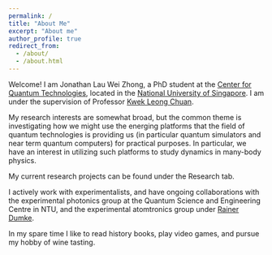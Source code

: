```yaml
---
permalink: /
title: "About Me"
excerpt: "About me"
author_profile: true
redirect_from: 
  - /about/
  - /about.html
---
```

Welcome! I am Jonathan Lau Wei Zhong, a PhD student at the [Center for Quantum Technologies](https://www.quantumlah.org), located in the [National University of Singapore](https://www.nus.edu.sg). I am under the supervision of Professor [Kwek Leong Chuan](https://www.quantumlah.org/research/group/kwek). 

My research interests are somewhat broad, but the common theme is investigating how we might use the energing platforms that the field of quantum technologies is providing us (in particular quantum simulators and near term quantum computers) for practical purposes. In particular, we have an interest in utilizing such platforms to study dynamics in many-body physics. 

My current research projects can be found under the Research tab.

I actively work with experimentalists, and have ongoing collaborations with the experimental photonics group at the Quantum Science and Engineering Centre in NTU, and the experimental atomtronics group under [Rainer Dumke](https://www.quantumlah.org/research/group/rdumke).

In my spare time I like to read history books, play video games, and pursue my hobby of wine tasting.



